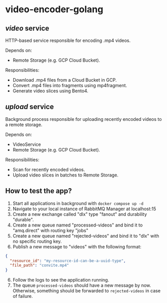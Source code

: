 # video-encoder-golang

## *video* service
HTTP-based service responsible for encoding .mp4 videos.

Depends on:
- Remote Storage (e.g. GCP Cloud Bucket).

Responsibilities:
- Download .mp4 files from a Cloud Bucket in GCP.
- Convert .mp4 files into fragments using mp4fragment.
- Generate video slices using Bento4.

## *upload* service
Background process responsible for uploading recently encoded videos to a remote storage.

Depends on:
- VideoService
- Remote Storage (e.g. GCP Cloud Bucket).

Responsibilities:
- Scan for recently encoded videos.
- Upload video slices in batches to Remote Storage.


## How to test the app?

1. Start all applications in background with `docker compose up -d`
1. Navigate to your local instance of RabbitMQ Manager at localhost:15
2. Create a new exchange called "dlx" type "fanout" and durability "durable".
3. Create a new queue named "processed-videos" and bind it to "amq.direct" with routing key "jobs"
4. Create a new queue named "rejected-videos" and bind it to "dlx" with no specific routing key.
5. Publish a new message to "videos" with the following format:

```json
{
  "resource_id": "my-resource-id-can-be-a-uuid-type",
  "file_path": "convite.mp4"
}
```
6. Follow the logs to see the application running.
7. The queue `processed-videos` should have a new message by now. Otherwise, something should be forwarded to `rejected-videos` in case of failure.